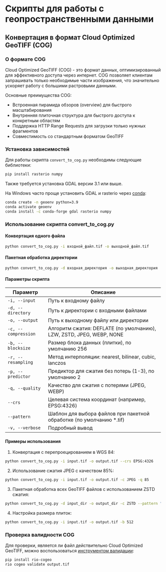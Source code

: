 # Скрипты для работы с геопространственными данными

## Конвертация в формат Cloud Optimized GeoTIFF (COG)

### О формате COG

Cloud Optimized GeoTIFF (COG) - это формат данных, оптимизированный для эффективного доступа через интернет. COG позволяет клиентам запрашивать только необходимые части изображения, что значительно ускоряет работу с большими растровыми данными.

Основные преимущества COG:
- Встроенная пирамида обзоров (overview) для быстрого масштабирования
- Внутренняя плиточная структура для быстрого доступа к конкретным областям
- Поддержка HTTP Range Requests для загрузки только нужных фрагментов
- Совместимость со стандартным форматом GeoTIFF

### Установка зависимостей

Для работы скрипта `convert_to_cog.py` необходимы следующие библиотеки:

```bash
pip install rasterio numpy
```

Также требуется установка GDAL версии 3.1 или выше.

На Windows часто проще установить GDAL и rasterio через [conda](https://anaconda.org/):

```bash
conda create -n geoenv python=3.9
conda activate geoenv
conda install -c conda-forge gdal rasterio numpy
```

### Использование скрипта convert_to_cog.py

#### Конвертация одного файла

```bash
python convert_to_cog.py -i входной_файл.tif -o выходной_файл.tif
```

#### Пакетная обработка директории

```bash
python convert_to_cog.py -d входная_директория -o выходная_директория
```

#### Параметры скрипта

| Параметр | Описание |
|----------|----------|
| `-i, --input` | Путь к входному файлу |
| `-d, --directory` | Путь к директории с входными файлами |
| `-o, --output` | Путь к выходному файлу или директории |
| `-c, --compression` | Алгоритм сжатия: DEFLATE (по умолчанию), LZW, ZSTD, JPEG, WEBP, NONE |
| `-b, --blocksize` | Размер блока данных (плитки), по умолчанию 256 |
| `-r, --resampling` | Метод интерполяции: nearest, bilinear, cubic, lanczos |
| `-p, --predictor` | Предиктор для сжатия без потерь (1-3), по умолчанию 2 |
| `-q, --quality` | Качество для сжатия с потерями (JPEG, WEBP) |
| `--crs` | Целевая система координат (например, EPSG:4326) |
| `--pattern` | Шаблон для выбора файлов при пакетной обработке (по умолчанию *.tif) |
| `-v, --verbose` | Подробный вывод |

#### Примеры использования

1. Конвертация с перепроецированием в WGS 84:
```bash
python convert_to_cog.py -i input.tif -o output.tif --crs EPSG:4326
```

2. Использование сжатия JPEG с качеством 85%:
```bash
python convert_to_cog.py -i input.tif -o output.tif -c JPEG -q 85
```

3. Пакетная обработка всех GeoTIFF файлов с использованием ZSTD сжатия:
```bash
python convert_to_cog.py -d input_dir -o output_dir -c ZSTD --pattern "*.tiff"
```

4. Настройка размера плиток:
```bash
python convert_to_cog.py -i input.tif -o output.tif -b 512
```

### Проверка валидности COG

Для проверки, является ли файл действительно Cloud Optimized GeoTIFF, можно воспользоваться [инструментом валидации](https://github.com/cogeotiff/rio-cogeo):

```bash
pip install rio-cogeo
rio cogeo validate output.tif
``` 